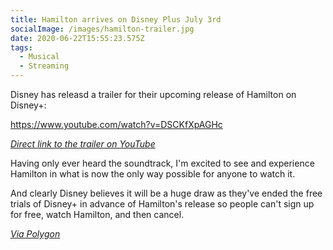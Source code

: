```yaml
---
title: Hamilton arrives on Disney Plus July 3rd
socialImage: /images/hamilton-trailer.jpg
date: 2020-06-22T15:55:23.575Z
tags:
  - Musical
  - Streaming
---
```

Disney has releasd a trailer for their upcoming release of Hamilton on Disney+:

https://www.youtube.com/watch?v=DSCKfXpAGHc

*[Direct link to the trailer on YouTube](https://www.youtube.com/watch?v=DSCKfXpAGHc)*

Having only ever heard the soundtrack, I'm excited to see and experience Hamilton in what is now the only way possible for anyone to watch it.

And clearly Disney believes it will be a huge draw as they've ended the free trials of Disney+ in advance of Hamilton's release so people can't sign up for free, watch Hamilton, and then cancel.

*[Via Polygon](https://www.polygon.com/2020/6/22/21298861/hamilton-live-recording-disney-plus-trailer-release-date)*